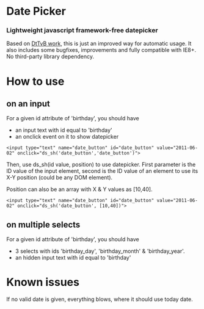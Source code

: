 # Date Picker
### Lightweight javascript framework-free datepicker

Based on [DtTvB work](http://javascriptkit.com/script/script2/dyndateselector.shtml), this is just an improved way for automatic usage.
It also includes some bugfixes, improvements and fully compatible with IE8+. 
No third-party library dependency.

# How to use
## on an input
For a given id attribute of 'birthday', you should have
- an input text with id equal to 'birthday'
- an onclick event on it to show datepicker 

```
<input type="text" name="date_button" id="date_button" value="2011-06-02" onclick="ds_sh('date_button','date_button')">
```

Then, use ds_sh(id value, position) to use datepicker. 
First parameter is the ID value of the input element, second is the ID value of an element to use its X-Y position (could be any DOM element). 

Position can also be an array with X & Y values as [10,40].

```
<input type="text" name="date_button" id="date_button" value="2011-06-02" onclick="ds_sh('date_button', [10,40])">
```


## on multiple selects
For a given id attribute of 'birthday', you should have
- 3 selects with ids 'birthday_day', 'birthday_month' & 'birthday_year'.
- an hidden input text with id equal to 'birthday'

# Known issues
If no valid date is given, everything blows, where it should use today date.